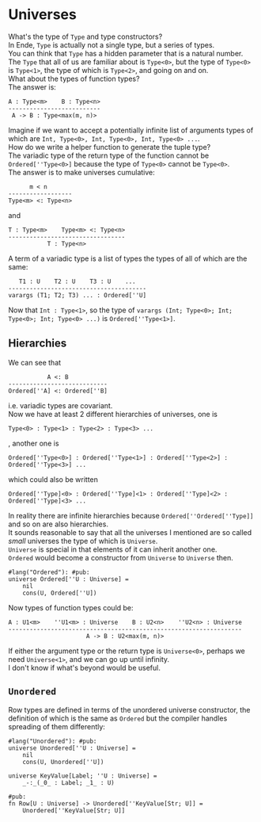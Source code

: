 # Universes

What's the type of `Type` and type constructors?  
In Ende, `Type` is actually not a single type, but a series of types.  
You can think that `Type` has a hidden parameter that is a natural number.  
The `Type` that all of us are familiar about is `Type<0>`, but the type of `Type<0>` is `Type<1>`, the type of which is `Type<2>`, and going on and on.  
What about the types of function types?  
The answer is:

```
A : Type<m>    B : Type<n>
--------------------------
 A -> B : Type<max(m, n)>
```

Imagine if we want to accept a potentially infinite list of arguments types of which are `Int, Type<0>, Int, Type<0>, Int, Type<0> ...`.  
How do we write a helper function to generate the tuple type?  
The variadic type of the return type of the function cannot be `Ordered[''Type<0>]` because the type of `Type<0>` cannot be `Type<0>`.  
The answer is to make universes cumulative:

```
      m < n
------------------
Type<m> <: Type<n>
```

and

```
T : Type<m>    Type<m> <: Type<n>
---------------------------------
           T : Type<n>
```

A term of a variadic type is a list of types the types of all of which are the same:

```
   T1 : U    T2 : U    T3 : U    ...
---------------------------------------
varargs (T1; T2; T3) ... : Ordered[''U]
```

Now that `Int : Type<1>`, so the type of `varargs (Int; Type<0>; Int; Type<0>; Int; Type<0> ...)` is `Ordered[''Type<1>]`.

## Hierarchies

We can see that

```
           A <: B
----------------------------
Ordered[''A] <: Ordered[''B]
```

i.e. variadic types are covariant.  
Now we have at least 2 different hierarchies of universes, one is

```
Type<0> : Type<1> : Type<2> : Type<3> ...
```

, another one is

```
Ordered[''Type<0>] : Ordered[''Type<1>] : Ordered[''Type<2>] : Ordered[''Type<3>] ...
```

which could also be written

```
Ordered[''Type]<0> : Ordered[''Type]<1> : Ordered[''Type]<2> : Ordered[''Type]<3> ...
```

In reality there are infinite hierarchies because `Ordered[''Ordered[''Type]]` and so on are also hierarchies.  
It sounds reasonable to say that all the universes I mentioned are so called _small_ universes the type of which is `Universe`.  
`Universe` is special in that elements of it can inherit another one.  
`Ordered` would become a constructor from `Universe` to `Universe` then.

```
#lang("Ordered"): #pub:
universe Ordered[''U : Universe] =
    nil
    cons(U, Ordered[''U])
```

Now types of function types could be:

```
A : U1<m>    ''U1<m> : Universe    B : U2<n>    ''U2<n> : Universe
------------------------------------------------------------------
                      A -> B : U2<max(m, n)>
```

If either the argument type or the return type is `Universe<0>`, perhaps we need `Universe<1>`, and we can go up until infinity.  
I don't know if what's beyond would be useful.

## `Unordered`

Row types are defined in terms of the unordered universe constructor, the definition of which is the same as `Ordered` but the compiler handles spreading of them differently:

```
#lang("Unordered"): #pub:
universe Unordered[''U : Universe] =
    nil
    cons(U, Unordered[''U])

universe KeyValue[Label; ''U : Universe] =
    _-:_(_0_ : Label; _1_ : U)

#pub:
fn Row[U : Universe] -> Unordered[''KeyValue[Str; U]] =
    Unordered[''KeyValue[Str; U]]
```



